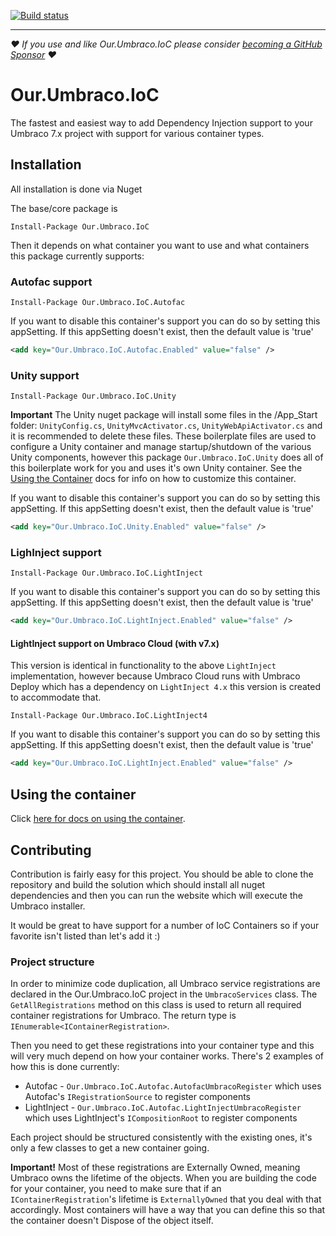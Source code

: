 [![Build status](https://ci.appveyor.com/api/projects/status/t04tla7g6k89oq6k?svg=true)](https://ci.appveyor.com/project/Shandem/our-umbraco-ioc)

---
_❤️ If you use and like Our.Umbraco.IoC please consider [becoming a GitHub Sponsor](https://github.com/sponsors/Shazwazza/) ❤️_

# Our.Umbraco.IoC

The fastest and easiest way to add Dependency Injection support to your Umbraco 7.x project with support for various container types.

## Installation

All installation is done via Nuget

The base/core package is

	Install-Package Our.Umbraco.IoC

Then it depends on what container you want to use and what containers this package currently supports:

### Autofac support

	Install-Package Our.Umbraco.IoC.Autofac

If you want to disable this container's support you can do so by setting this appSetting. If this appSetting doesn't exist, then the default value is 'true'

```xml
<add key="Our.Umbraco.IoC.Autofac.Enabled" value="false" />
```

### Unity support

	Install-Package Our.Umbraco.IoC.Unity

**Important** The Unity nuget package will install some files in the /App_Start folder: `UnityConfig.cs`, `UnityMvcActivator.cs`, `UnityWebApiActivator.cs` and it is recommended to delete these files. These boilerplate files are used to configure a Unity container and manage startup/shutdown of the various Unity components, however this package `Our.Umbraco.IoC.Unity` does all of this boilerplate work for you and uses it's own Unity container. See the [Using the Container](https://github.com/Shazwazza/Our.Umbraco.IoC/wiki/Using-the-Container) docs for info on how to customize this container.

If you want to disable this container's support you can do so by setting this appSetting. If this appSetting doesn't exist, then the default value is 'true'

```xml
<add key="Our.Umbraco.IoC.Unity.Enabled" value="false" />
```

### LighInject support

	Install-Package Our.Umbraco.IoC.LightInject

If you want to disable this container's support you can do so by setting this appSetting. If this appSetting doesn't exist, then the default value is 'true'

```xml
<add key="Our.Umbraco.IoC.LightInject.Enabled" value="false" />
```

#### LightInject support on Umbraco Cloud (with v7.x)

This version is identical in functionality to the above `LightInject` implementation, however because Umbraco Cloud runs with Umbraco Deploy which has a dependency on `LightInject 4.x` this version is created to accommodate that.

	Install-Package Our.Umbraco.IoC.LightInject4

If you want to disable this container's support you can do so by setting this appSetting. If this appSetting doesn't exist, then the default value is 'true'

```xml
<add key="Our.Umbraco.IoC.LightInject.Enabled" value="false" />
```


## Using the container

Click [here for docs on using the container](https://github.com/Shazwazza/Our.Umbraco.IoC/wiki/Using-the-Container).

## Contributing

Contribution is fairly easy for this project. You should be able to clone the repository and build the solution which should install all nuget dependencies and then you can run the website which will execute the Umbraco installer.

It would be great to have support for a number of IoC Containers so if your favorite isn't listed than let's add it :)

### Project structure

In order to minimize code duplication, all Umbraco service registrations are declared in the Our.Umbraco.IoC project in the `UmbracoServices` class. 
The `GetAllRegistrations` method on this class is used to return all required container registrations for Umbraco. The return type is `IEnumerable<IContainerRegistration>`.

Then you need to get these registrations into your container type and this will very much depend on how your container works. There's 2 examples of how this is done currently:

* Autofac - `Our.Umbraco.IoC.Autofac.AutofacUmbracoRegister` which uses Autofac's `IRegistrationSource` to register components
* LightInject - `Our.Umbraco.IoC.Autofac.LightInjectUmbracoRegister` which uses LightInject's `ICompositionRoot` to register components

Each project should be structured consistently with the existing ones, it's only a few classes to get a new container going.

__Important!__ Most of these registrations are Externally Owned, meaning Umbraco owns the lifetime of the objects. When you are building the code for your container, you need
to make sure that if an `IContainerRegistration`'s lifetime is `ExternallyOwned` that you deal with that accordingly. Most containers will have a way that you can define this
so that the container doesn't Dispose of the object itself.
